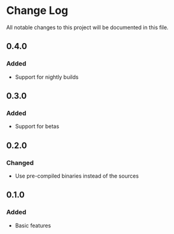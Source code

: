 # Change Log
All notable changes to this project will be documented in this file.

## 0.4.0
### Added
- Support for nightly builds

## 0.3.0
### Added
- Support for betas

## 0.2.0
### Changed
- Use pre-compiled binaries instead of the sources

## 0.1.0
### Added
- Basic features
